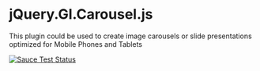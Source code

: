 jQuery.GI.Carousel.js
=====================

This plugin could be used to create image carousels or slide presentations optimized for Mobile Phones and Tablets

[![Sauce Test Status](https://saucelabs.com/browser-matrix/GICarousel.svg)](https://saucelabs.com/u/GICarousel)

